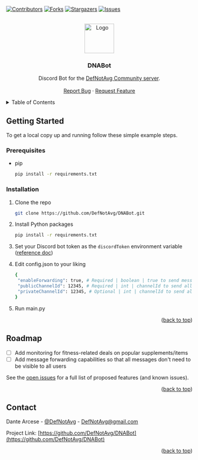 <div id="top"></div>

<!-- PROJECT SHIELDS -->
<!--
*** I'm using markdown "reference style" links for readability.
*** Reference links are enclosed in brackets [ ] instead of parentheses ( ).
*** See the bottom of this document for the declaration of the reference variables
*** for contributors-url, forks-url, etc. This is an optional, concise syntax you may use.
*** https://www.markdownguide.org/basic-syntax/#reference-style-links
-->
[![Contributors][contributors-shield]][contributors-url]
[![Forks][forks-shield]][forks-url]
[![Stargazers][stars-shield]][stars-url]
[![Issues][issues-shield]][issues-url]



<!-- PROJECT LOGO -->
<br />
<div align="center">
  <a href="https://github.com/DefNotAvg/DNABot">
    <img src="https://avatars.githubusercontent.com/u/26437025?v=4" alt="Logo" width="80" height="80">
  </a>

<h3 align="center">DNABot</h3>

  <p align="center">
    Discord Bot for the <a href="https://discord.gg/4tkd2Z9Dp4" target="_blank">DefNotAvg Community server</a>.
    <br />
    <br />
    <a href="https://github.com/DefNotAvg/DNABot/issues">Report Bug</a>
    ·
    <a href="https://github.com/DefNotAvg/DNABot/issues">Request Feature</a>
  </p>
</div>



<!-- TABLE OF CONTENTS -->
<details>
  <summary>Table of Contents</summary>
  <ol>
    <li>
      <a href="#getting-started">Getting Started</a>
      <ul>
        <li><a href="#prerequisites">Prerequisites</a></li>
        <li><a href="#installation">Installation</a></li>
      </ul>
    </li>
    <li><a href="#roadmap">Roadmap</a></li>
    <li><a href="#contact">Contact</a></li>
  </ol>
</details>



<!-- GETTING STARTED -->
## Getting Started

To get a local copy up and running follow these simple example steps.

### Prerequisites

* pip
  ```sh
  pip install -r requirements.txt
  ```

### Installation

1. Clone the repo
   ```sh
   git clone https://github.com/DefNotAvg/DNABot.git
   ```
2. Install Python packages
   ```sh
   pip install -r requirements.txt
   ```
3. Set your Discord bot token as the `discordToken` environment variable ([reference doc](https://www.twilio.com/blog/2017/01/how-to-set-environment-variables.html))

4. Edit config.json to your liking
   ```sh
   {
    "enableForwarding": true, # Required | boolean | true to send messages to privateChannelId, requiring manual approval to send to publicChannelId; false to send all messages to publicChannelId
    "publicChannelId": 12345, # Required | int | channelId to send all messages to if enableForwarding is set to false; if enableForwarding is set to true, manual intervention is needed to send messages from privateChannelId to publicChannelId
    "privateChannelId": 12345, # Optional | int | channelId to send all messages to if enableForwarding is set to true
   }
   ```
5. Run main.py

<p align="right">(<a href="#top">back to top</a>)</p>



<!-- ROADMAP -->
## Roadmap

- [ ] Add monitoring for fitness-related deals on popular supplements/items
- [ ] Add message forwarding capabilities so that all messages don't need to be visible to all users

See the [open issues](https://github.com/DefNotAvg/DNABot/issues) for a full list of proposed features (and known issues).

<p align="right">(<a href="#top">back to top</a>)</p>



<!-- CONTACT -->
## Contact

Dante Arcese - [@DefNotAvg](https://twitter.com/DefNotAvg) - DefNotAvg@gmail.com

Project Link: [https://github.com/DefNotAvg/DNABot](https://github.com/DefNotAvg/DNABot)

<p align="right">(<a href="#top">back to top</a>)</p>



<!-- MARKDOWN LINKS & IMAGES -->
<!-- https://www.markdownguide.org/basic-syntax/#reference-style-links -->
[contributors-shield]: https://img.shields.io/github/contributors/DefNotAvg/DNABot.svg?style=for-the-badge
[contributors-url]: https://github.com/DefNotAvg/DNABot/graphs/contributors
[forks-shield]: https://img.shields.io/github/forks/DefNotAvg/DNABot.svg?style=for-the-badge
[forks-url]: https://github.com/DefNotAvg/DNABot/network/members
[stars-shield]: https://img.shields.io/github/stars/DefNotAvg/DNABot.svg?style=for-the-badge
[stars-url]: https://github.com/DefNotAvg/DNABot/stargazers
[issues-shield]: https://img.shields.io/github/issues/DefNotAvg/DNABot.svg?style=for-the-badge
[issues-url]: https://github.com/DefNotAvg/DNABot/issues